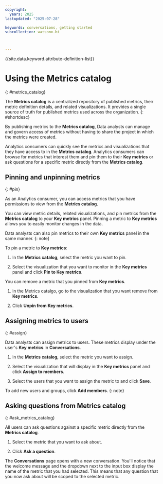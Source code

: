 ```yaml
---
copyright:
  years: 2025
lastupdated: "2025-07-28"

keywords: conversations, getting started
subcollection: watsonx-bi



---
```


{{site.data.keyword.attribute-definition-list}}


# Using the Metrics catalog
{: #metrics_catalog}

The **Metrics catalog** is a centralized repository of published metrics, their metric definition details, and related visualizations. It provides a single source of truth for published metrics used across the organization. {: #shortdesc}

By publishing metrics to the **Metrics catalog**, Data analysts can manage and govern access of metrics without having to share the project in which the metrics were created.

Analytics consumers can quickly see the metrics and visualizations that they have access to in the **Metrics catalog**. Analytics consumers can browse for metrics that interest them and pin them to their **Key metrics** or ask questions for a specific metric directly from the **Metrics catalog**.

## Pinning and unpinning metrics
{: #pin}

As an Analytics consumer, you can access metrics that you have permissions to view from the **Metrics catalog**. 

You can view metric details, related visualizations, and pin metrics from the **Metrics catalog** to your **Key metrics** panel. Pinning a metric to **Key metrics** allows you to easily monitor changes in the data. 

Data analysts can also pin metrics to their own **Key metrics** panel in the same manner.
{: note}

To pin a metric to **Key metrics**:

1. In the **Metrics catalog**, select the metric you want to pin. 

2. Select the visualization that you want to monitor in the **Key metrics** panel and click **Pin to Key metrics**.

You can remove a metric that you pinned from **Key metrics**. 

1. In the Metrics catalgo, go to the visualization that you want remove from **Key metrics**.

2.  Click **Unpin from Key metrics**.

## Assigning metrics to users
{: #assign}

Data analysts can assign metrics to users. These metrics display under the user's **Key metrics** in **Conversations**.

1. In the **Metrics catalog**, select the metric you want to assign.

2. Select the visualization that will display in the **Key metrics** panel and click **Assign to members**.

3. Select the users that you want to assign the metric to and click **Save**. 

  To add new users and groups, click **Add members**.
  {: note}

## Asking questions from Metrics catalog
{: #ask_metrics_catalog}

All users can ask questions against a specific metric directly from the **Metrics catalog**. 

1. Select the metric that you want to ask about.

2. Click **Ask a question**. 

The **Conversations** page opens with a new conversation. You'll notice that the welcome message and the dropdown next to the input box display the name of the metric that you had selected. This means that any question that you now ask about will be scoped to the selected metric. 
